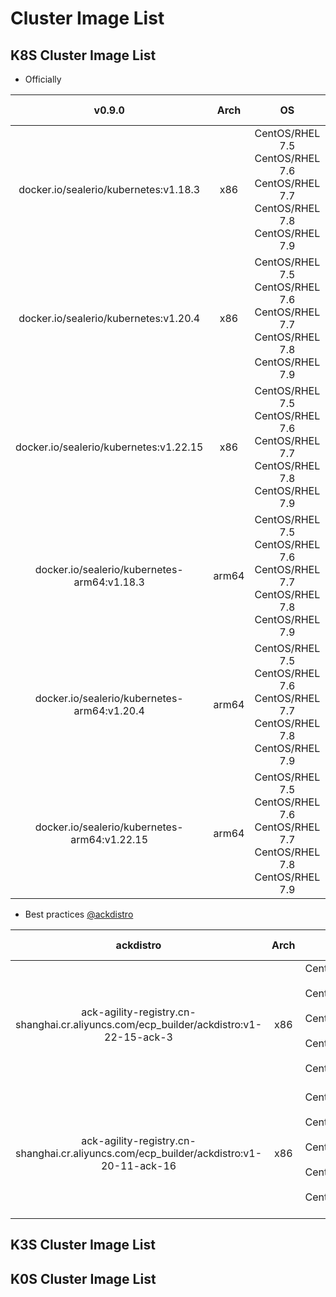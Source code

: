 # Cluster Image List

## K8S Cluster Image List

* Officially

|                    v0.9.0                     |                  Arch                   |                                                   OS                                                |              Network plugins            |
| :-------------------------------------------: | :-------------------------------------: | :-------------------------------------------------------------------------------------------------: | :-------------------------------------: |
| docker.io/sealerio/kubernetes:v1.18.3         |                   x86                   |     CentOS/RHEL 7.5<br>CentOS/RHEL 7.6<br>CentOS/RHEL 7.7<br>CentOS/RHEL 7.8<br>CentOS/RHEL 7.9     |                 calico                  |
| docker.io/sealerio/kubernetes:v1.20.4         |                   x86                   |     CentOS/RHEL 7.5<br>CentOS/RHEL 7.6<br>CentOS/RHEL 7.7<br>CentOS/RHEL 7.8<br>CentOS/RHEL 7.9     |                 calico                  |
| docker.io/sealerio/kubernetes:v1.22.15        |                   x86                   |     CentOS/RHEL 7.5<br>CentOS/RHEL 7.6<br>CentOS/RHEL 7.7<br>CentOS/RHEL 7.8<br>CentOS/RHEL 7.9     |                 calico                  |
| docker.io/sealerio/kubernetes-arm64:v1.18.3   |                  arm64                  |     CentOS/RHEL 7.5<br>CentOS/RHEL 7.6<br>CentOS/RHEL 7.7<br>CentOS/RHEL 7.8<br>CentOS/RHEL 7.9     |                 calico                  |
| docker.io/sealerio/kubernetes-arm64:v1.20.4   |                  arm64                  |     CentOS/RHEL 7.5<br>CentOS/RHEL 7.6<br>CentOS/RHEL 7.7<br>CentOS/RHEL 7.8<br>CentOS/RHEL 7.9     |                 calico                  |
| docker.io/sealerio/kubernetes-arm64:v1.22.15  |                  arm64                  |     CentOS/RHEL 7.5<br>CentOS/RHEL 7.6<br>CentOS/RHEL 7.7<br>CentOS/RHEL 7.8<br>CentOS/RHEL 7.9     |                 calico                  |

* Best practices [@ackdistro](https://github.com/AliyunContainerService/ackdistro/blob/main/docs/user-guide/getting-started_zh.md)

|                                      ackdistro                                         |                  Arch                   |                                                   OS                                                |              Network plugins            |
| :------------------------------------------------------------------------------------: | :-------------------------------------: | :-------------------------------------------------------------------------------------------------: | :-------------------------------------: |
| ack-agility-registry.cn-shanghai.cr.aliyuncs.com/ecp_builder/ackdistro:v1-22-15-ack-3  |                   x86                   |     CentOS/RHEL 7.5<br>CentOS/RHEL 7.6<br>CentOS/RHEL 7.7<br>CentOS/RHEL 7.8<br>CentOS/RHEL 7.9     |              calico/hybridnet           |
| ack-agility-registry.cn-shanghai.cr.aliyuncs.com/ecp_builder/ackdistro:v1-20-11-ack-16 |                   x86                   |     CentOS/RHEL 7.5<br>CentOS/RHEL 7.6<br>CentOS/RHEL 7.7<br>CentOS/RHEL 7.8<br>CentOS/RHEL 7.9     |              calico/hybridnet           |

## K3S Cluster Image List

## K0S Cluster Image List
